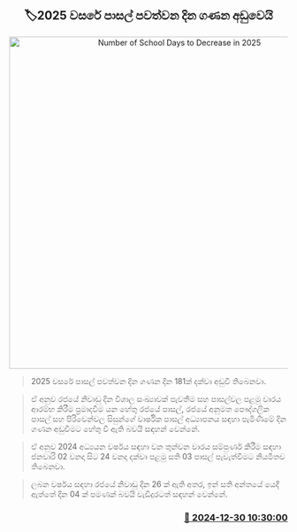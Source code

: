 <p align='center'><b><h2 align='center' title='Number of School Days to Decrease in 2025'>🏷2025 වස​රේ පාසල් පවත්වන දින ගණන අඩුවෙයි</h2></b></p>
<p align='center'><img src='https://helakuru.sgp1.cdn.digitaloceanspaces.com/esana/images/lib/school-students[1].jpg' width='600' alt='Number of School Days to Decrease in 2025'></p>

> 2025 වසරේ පාසල් පවත්වන දින ගණන දින 181ක් දක්වා අඩුවී තිබෙනවා.

> ඒ අනුව රජයේ නිවාඩු දින විශාල සංඛ්‍යාවක් පැවතී​ම ස​හ පාසල්වල පළමු වාරය ආරම්භ කිරීම ප්‍රමාදවීම යන හේතු රජයේ පාසල්, රජයේ අනුමත පෞද්ගලික පාසල් සහ පිරිවෙන්වල සිසුන්ගේ වාර්ෂික පාසල් අධ්‍යාපනය සඳහා පැමිණීමේ දින ගණන අඩුවීමට හේතු වී ඇති බවයි සඳහන් වෙන්නේ.

> ඒ අනුව 2024 අධ්‍යය​න වර්ෂය සඳහා වන තුන්වන වාරය සම්පුර්ණ කිරීම සඳහා ජනවාරි 02 වනදා සි​ට 24 වනදා දක්වා පළමු සති 03 පාසල් පැවැත්වීමට නියමිතව තිබෙනවා.

> ලබන වර්ෂය සඳහා රජයේ නිවාඩු දින 26 ක් ඇති අතර, ඉන් සති අන්තයේ යෙදී ඇත්තේ දින 04 ක් පමණක් බවයි වැඩිදුරටත් සඳහන් වෙන්නේ.



<h3 align='right'><a href='https://www.helakuru.lk/esana/p/106180/'>📅 2024-12-30 10:30:00</a></h3>
